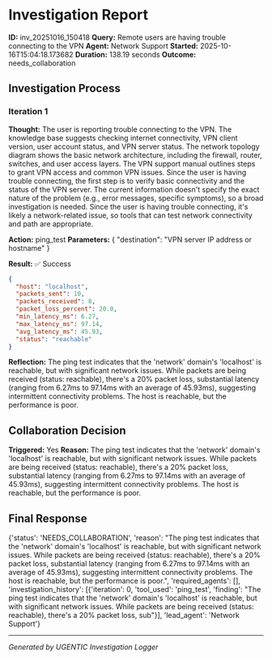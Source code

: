 # Investigation Report

**ID:** inv_20251016_150418
**Query:** Remote users are having trouble connecting to the VPN
**Agent:** Network Support
**Started:** 2025-10-16T15:04:18.173682
**Duration:** 138.19 seconds
**Outcome:** needs_collaboration

## Investigation Process

### Iteration 1

**Thought:** The user is reporting trouble connecting to the VPN. The knowledge base suggests checking internet connectivity, VPN client version, user account status, and VPN server status.  The network topology diagram shows the basic network architecture, including the firewall, router, switches, and user access layers.  The VPN support manual outlines steps to grant VPN access and common VPN issues.  Since the user is having trouble connecting, the first step is to verify basic connectivity and the status of the VPN server.  The current information doesn't specify the exact nature of the problem (e.g., error messages, specific symptoms), so a broad investigation is needed.  Since the user is having trouble connecting, it's likely a network-related issue, so tools that can test network connectivity and path are appropriate.

**Action:** ping_test
**Parameters:** {
  "destination": "VPN server IP address or hostname"
}

**Result:** ✅ Success
```json
{
  "host": "localhost",
  "packets_sent": 10,
  "packets_received": 8,
  "packet_loss_percent": 20.0,
  "min_latency_ms": 6.27,
  "max_latency_ms": 97.14,
  "avg_latency_ms": 45.93,
  "status": "reachable"
}
```

**Reflection:** The ping test indicates that the 'network' domain's 'localhost' is reachable, but with significant network issues.  While packets are being received (status: reachable), there's a 20% packet loss, substantial latency (ranging from 6.27ms to 97.14ms with an average of 45.93ms), suggesting intermittent connectivity problems. The host is reachable, but the performance is poor.

## Collaboration Decision

**Triggered:** Yes
**Reason:** The ping test indicates that the 'network' domain's 'localhost' is reachable, but with significant network issues.  While packets are being received (status: reachable), there's a 20% packet loss, substantial latency (ranging from 6.27ms to 97.14ms with an average of 45.93ms), suggesting intermittent connectivity problems. The host is reachable, but the performance is poor.

## Final Response

{'status': 'NEEDS_COLLABORATION', 'reason': "The ping test indicates that the 'network' domain's 'localhost' is reachable, but with significant network issues.  While packets are being received (status: reachable), there's a 20% packet loss, substantial latency (ranging from 6.27ms to 97.14ms with an average of 45.93ms), suggesting intermittent connectivity problems. The host is reachable, but the performance is poor.", 'required_agents': [], 'investigation_history': [{'iteration': 0, 'tool_used': 'ping_test', 'finding': "The ping test indicates that the 'network' domain's 'localhost' is reachable, but with significant network issues.  While packets are being received (status: reachable), there's a 20% packet loss, sub"}], 'lead_agent': 'Network Support'}

---
*Generated by UGENTIC Investigation Logger*
